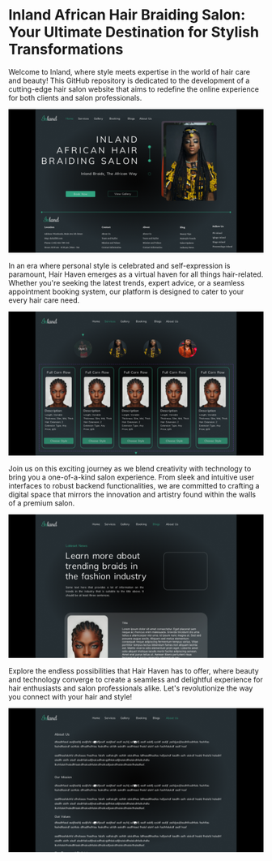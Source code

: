 # Inland African Hair Braiding Salon: Your Ultimate Destination for Stylish Transformations

Welcome to Inland, where style meets expertise in the world of hair care and beauty! This GitHub repository is dedicated to the development of a cutting-edge hair salon website that aims to redefine the online experience for both clients and salon professionals.

<img src="img/Screenshot (4).png">

In an era where personal style is celebrated and self-expression is paramount, Hair Haven emerges as a virtual haven for all things hair-related. Whether you're seeking the latest trends, expert advice, or a seamless appointment booking system, our platform is designed to cater to your every hair care need.

<img src="img/Screenshot (5).png">

Join us on this exciting journey as we blend creativity with technology to bring you a one-of-a-kind salon experience. From sleek and intuitive user interfaces to robust backend functionalities, we are committed to crafting a digital space that mirrors the innovation and artistry found within the walls of a premium salon.

<img src="img/Screenshot (6).png">

Explore the endless possibilities that Hair Haven has to offer, where beauty and technology converge to create a seamless and delightful experience for hair enthusiasts and salon professionals alike. Let's revolutionize the way you connect with your hair and style!

<img src="img/Screenshot (7).png">
